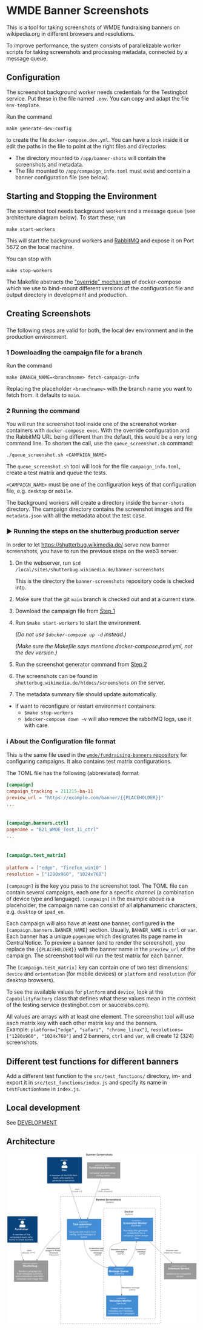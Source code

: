 # WMDE Banner Screenshots

This is a tool for taking screenshots of WMDE fundraising banners on wikipedia.org in different browsers and resolutions.

To improve performance, the system consists of parallelizable worker scripts for taking screenshots and processing metadata, connected by a message queue.

## Configuration
The screenshot background worker needs credentials for the Testingbot service. Put these in the file named `.env`.
You can copy and adapt the file `env-template`.

Run the command

	make generate-dev-config

to create the file `docker-compose.dev.yml`. You can have a look inside it
or edit the paths in the file to point at the right files and directories:

- The directory mounted to `/app/banner-shots` will contain the screenshots and metadata.
- The file mounted to `/app/campaign_info.toml` must exist and contain a banner
	configuration file (see below).


## Starting and Stopping the Environment

The screenshot tool needs background workers and a message queue (see architecture diagram below). To start these, run

	make start-workers

This will start the background workers and [RabbitMQ](https://www.rabbitmq.com/) and expose it on Port 5672 on the 
local machine.

You can stop with

	make stop-workers

The Makefile abstracts the ["override"
mechanism](https://docs.docker.com/compose/extends/#multiple-compose-files)
of docker-compose which we use to bind-mount different versions of the
configuration file and output directory in development and production.

## Creating Screenshots

### 
The following steps are valid for both, the local dev environment
and in the production environment.

### 1 Downloading the campaign file for a branch

Run the command

    make BRANCH_NAME=<branchname> fetch-campaign-info

Replacing the placeholder `<branchname>` with the branch name you want to
fetch from. It defaults to `main`.

### 2 Running the command

You will run the screenshot tool inside one of the screenshot worker containers with
`docker-compose exec`. With the override configuration and the RabbitMQ
URL being different than the default, this would be a very long command
line. To shorten the call, use the `queue_screenshot.sh` command:

	./queue_screenshot.sh <CAMPAIGN_NAME>

The `queue_screenshot.sh` tool will look for the file `campaign_info.toml`,
create a test matrix and queue the tests. 

`<CAMPAIGN_NAME>` must be one of the configuration keys of that
configuration file, e.g. `desktop` or `mobile`.

The background workers will create a directory inside the `banner-shots`
directory. The campaign directory contains the screenshot images and file
`metadata.json` with all the metadata about the test case.

### ▶️️ Running the steps on the shutterbug production server
In order to let https://shutterbug.wikimedia.de/ serve new banner screenshots,
you have to run the previous steps on the web3 server.
1) On the webserver, run `$cd /local/sites/shutterbug.wikimedia.de/banner-screenshots`
   
   This is the directory the `banner-screenshots` repository code is checked into.
2) Make sure that the git `main` branch is checked out and at a current state.
3) Download the campaign file from [Step 1](#1-downloading-the-campaign-file-for-a-branch)
4) Run `$make start-workers` to start the environment.

    *(Do not use `$docker-compose up -d` instead.)*

   *(Make sure the Makefile says mentions docker-compose.prod.yml, not the dev version.)*

5) Run the screenshot generator command from [Step 2](#2-running-the-command) 
6) The screenshots can be found in `shutterbug.wikimedia.de/htdocs/screenshots` on the server.
7) The metadata summary file should update automatically.

- if want to reconfigure or restart environment containers:
  - `$make stop-workers`
  - `$docker-compose down -v` will also remove the rabbitMQ logs, use it with care.

### ℹ️ About the Configuration file format

This is the same file used in the [`wmde/fundraising-banners`
repository](https://github.com/wmde/fundraising-banners) for configuring
campaigns. It also contains test matrix configurations.

The TOML file has the following (abbreviated) format

```toml
[campaign]
campaign_tracking = 211215-ba-11
preview_url = "https://example.com/banner/{{PLACEHOLDER}}"
...


[campaign.banners.ctrl]
pagename = "B21_WMDE_Test_11_ctrl"
...


[campaign.test_matrix]

platform = ["edge", "firefox_win10" ]
resolution = ["1280x960", "1024x768"]

```

`[campaign]` is the key you pass to the screenshot tool. The TOML file can
contain several campaigns, each one for a specific *channel* (a
combination of device type and language). `[campaign]` in the example
above is a placeholder, the campaign name can consist of all
alphanumeric characters, e.g. `desktop` or `ipad_en`.

Each campaign will also have at least one banner, configured in the 
`[campaign.banners.BANNER_NAME]` section. Usually, `BANNER_NAME` is `ctrl` or `var`.
Each banner has a unique `pagename` which designates its page name in
CentralNotice. To preview a banner (and to render the screenshot), you
replace the `{{PLACEHOLDER}}` with the banner name in the `preview_url` of
the campaign. The screenshot tool will run the test matrix for each
banner.

The `[campaign.test_matrix]` key can contain one of two test dimensions:
`device` and `orientation` (for mobile devices) or `platform` and
`resolution` (for desktop browsers).

To see the available values for `platform` and `device`, look at the
`CapabilityFactory` class that defines what these values mean in the
context of the testing service (testingbot.com or saucelabs.com).

All values are arrays with at least one element. The screenshot tool will
use each matrix key with each other matrix key and the banners.  
Example:
`platform=["edge", "safari", "chrome_linux"]`, `resolutions=["1280x960",
"1024x768"]` and 2 banners, `ctrl` and `var`, will create 12 (3*2*4)
screenshots.


## Different test functions for different banners

Add a different test function to the `src/test_functions/` directory,
im- and export it in `src/test_functions/index.js` and specify its name in
`testFunctionName` in `index.js`.

## Local development

See [DEVELOPMENT](DEVELOPMENT.md)

## Architecture

![Architecture - Component Diagram](docs/architecture.svg)
